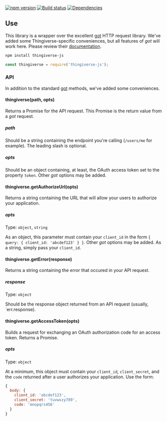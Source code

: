 [![npm version](https://badge.fury.io/js/thingiverse-js.svg)](https://badge.fury.io/js/thingiverse-js)
[![Build status](https://travis-ci.org/makerbot/thingiverse-js.svg?branch=master)](https://travis-ci.org/makerbot/thingiverse-js)
[![Dependencies](https://david-dm.org/makerbot/thingiverse-js.svg)](https://david-dm.org/makerbot/thingiverse-js)

## Use

This library is a wrapper over the excellent [got](https://github.com/sindresorhus/got) HTTP request library.
We've added some Thingiverse-specific conveniences, but all features of _got_ will work here. Please review their
[documentation](https://github.com/sindresorhus/got#readme).

```sh
npm install thingiverse-js
```
```js
const thingiverse = require('thingiverse-js');
```

### API

In addition to the standard [got](https://github.com/sindresorhus/got) methods, we've added
some conveniences.

#### thingiverse(path, opts)

Returns a Promise for the API request. This Promise is the return value from a _got_ request.

##### path

Should be a string containing the endpoint you're calling (`/users/me` for example). The leading slash is optional.

##### opts

Should be an object containing, at least, the OAuth access token set to the property `token`. Other _got_ options may be added.

#### thingiverse.getAuthorizeUrl(opts)

Returns a string containing the URL that will allow your users to authorize your application.

##### opts

Type: `object`, `string`

As an object, this parameter must contain your `client_id` in the form `{ query: { client_id: 'abcdef123' } }`. Other _got_ options may be added.
As a string, simply pass your `client_id`.

#### thingiverse.getError(response)

Returns a string containing the error that occured in your API request.

##### response

Type: `object`

Should be the response object returned from an API request (usually, `err.response).

#### thingiverse.getAccessToken(opts)

Builds a request for exchanging an OAuth authorization code for an access token. Returns a Promise.

##### opts

Type: `object`

At a minimum, this object must contain your `client_id`, `client_secret`, and the `code`
returned after a user authorizes your application. Use the form:
```js
{
  body: {
    client_id: 'abcdef123',
    client_secret: 'tuvwxzy789',
    code: 'mnopqrs456'
  }
}
```
